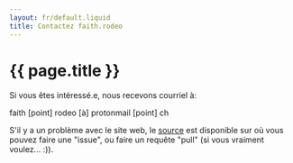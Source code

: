 ```yaml
---
layout: fr/default.liquid
title: Contactez faith.rodeo
---
```

<div class="head">
    <h1 class="index-header">{{ page.title }}</h1>
</div>

Si vous êtes intéressé.e, nous recevons courriel à:

faith [point] rodeo [à] protonmail [point] ch

S'il y a un problème avec le site web, le  [source](https://github.com/faith-rodeo/faith-rodeo.github.io) est disponible sur où vous pouvez faire une "issue", ou faire un requête "pull" (si vous vraiment voulez... :)).

